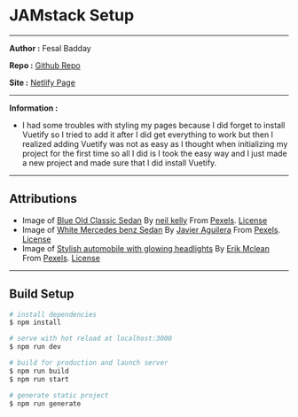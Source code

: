 # JAMstack Setup

---

**Author :** Fesal Badday

**Repo :** [Github Repo](https://github.com/FesalBadday/jamstack-blog)

**Site :** [Netlify Page](https://cpnt200-a3.netlify.app)

---

**Information :**

- I had some troubles with styling my pages because I did forget to install Vuetify so I tried to add it after I did get everything to work but then I realized adding Vuetify was not as easy as I thought when initializing my project for the first time so all I did is I took the easy way and I just made a new project and made sure that I did install Vuetify.

 ---

## Attributions
- Image of [Blue Old Classic Sedan](https://www.pexels.com/photo/blue-sedan-712618/) By [neil kelly](https://www.pexels.com/@peely) From [Pexels](https://www.pexels.com). [License](https://www.pexels.com/license)
- Image of [White Mercedes benz Sedan](https://www.pexels.com/photo/white-mercedes-benz-sedan-2611710) By [Javier Aguilera](https://www.pexels.com/@jamphotography) From [Pexels](https://www.pexels.com). [License](https://www.pexels.com/license)
- Image of [Stylish automobile with glowing headlights](https://www.pexels.com/photo/stylish-automobile-with-glowing-headlights-on-parking-5214397) By [Erik Mclean](https://www.pexels.com/@introspectivedsgn) From [Pexels](https://www.pexels.com). [License](https://www.pexels.com/license)

---

## Build Setup

```bash
# install dependencies
$ npm install

# serve with hot reload at localhost:3000
$ npm run dev

# build for production and launch server
$ npm run build
$ npm run start

# generate static project
$ npm run generate
```